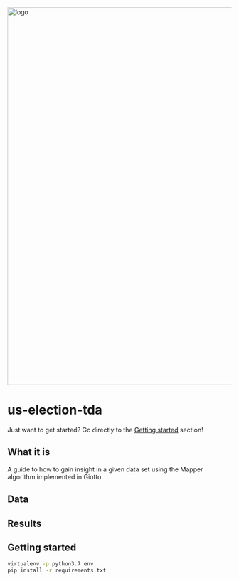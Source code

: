 <img src="https://www.giotto.ai/static/vector/logo.svg" alt="logo" width="850"/>

# us-election-tda

Just want to get started? Go directly to the [Getting started](#getting-started) section!

## What it is

A guide to how to gain insight in a given data set using the Mapper algorithm implemented in Giotto.

## Data

## Results

## Getting started

```bash
virtualenv -p python3.7 env
pip install -r requirements.txt
```

